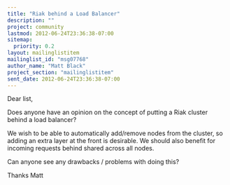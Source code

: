 ```yaml
---
title: "Riak behind a Load Balancer"
description: ""
project: community
lastmod: 2012-06-24T23:36:38-07:00
sitemap:
  priority: 0.2
layout: mailinglistitem
mailinglist_id: "msg07768"
author_name: "Matt Black"
project_section: "mailinglistitem"
sent_date: 2012-06-24T23:36:38-07:00
---
```



Dear list,

Does anyone have an opinion on the concept of putting a Riak cluster behind
a load balancer?

We wish to be able to automatically add/remove nodes from the cluster, so
adding an extra layer at the front is desirable. We should also benefit for
incoming requests behind shared across all nodes.

Can anyone see any drawbacks / problems with doing this?

Thanks
Matt
